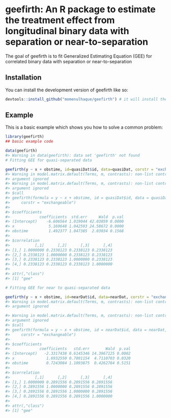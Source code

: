 
<!-- README.md is generated from README.Rmd. Please edit that file -->

# geefirth: An R package to estimate the treatment effect from longitudinal binary data with separation or near-to-separation

<!-- badges: start -->
<!-- badges: end -->

The goal of geefirth is to fit Generalized Estimating Equation (GEE) for
correlated binary data with separation or near-to-separation

## Installation

You can install the development version of geefirth like so:

``` r
devtools::install_github("momenulhaque/geefirth") # it will install the package
```

## Example

This is a basic example which shows you how to solve a common problem:

``` r
library(geefirth)
## basic example code

data(geefirth)
#> Warning in data(geefirth): data set 'geefirth' not found
# Fitting GEE for quasi-separated data

geefirth(y ~ x + obstime, id=quasiDat$id, data=quasiDat, corstr = "exchangeable")
#> Warning in model.matrix.default(Terms, m, contrasts): non-list contrasts
#> argument ignored
#> Warning in model.matrix.default(Terms, m, contrasts): non-list contrasts
#> argument ignored
#> $call
#> geefirth(formula = y ~ x + obstime, id = quasiDat$id, data = quasiDat, 
#>     corstr = "exchangeable")
#> 
#> $coefficients
#>             coefficients  std.err     Wald  p.val
#> (Intercept)    -6.606564 1.019044 42.03059 0.0000
#> x               5.169648 1.042593 24.58672 0.0000
#> obstime         1.492377 1.047385  2.03034 0.1568
#> 
#> $correlation
#>           [,1]      [,2]      [,3]      [,4]
#> [1,] 1.0000000 0.2338123 0.2338123 0.2338123
#> [2,] 0.2338123 1.0000000 0.2338123 0.2338123
#> [3,] 0.2338123 0.2338123 1.0000000 0.2338123
#> [4,] 0.2338123 0.2338123 0.2338123 1.0000000
#> 
#> attr(,"class")
#> [1] "gee"

# Fitting GEE for near to quasi-separated data

geefirth(y ~ x + obstime, id=nearDat$id, data=nearDat, corstr = "exchangeable")
#> Warning in model.matrix.default(Terms, m, contrasts): non-list contrasts
#> argument ignored

#> Warning in model.matrix.default(Terms, m, contrasts): non-list contrasts
#> argument ignored
#> $call
#> geefirth(formula = y ~ x + obstime, id = nearDat$id, data = nearDat, 
#>     corstr = "exchangeable")
#> 
#> $coefficients
#>             coefficients   std.err       Wald  p.val
#> (Intercept)   -2.3317438 0.6145346 14.3967125 0.0002
#> x              1.6932550 0.7801154  4.7110703 0.0320
#> obstime        0.7243084 1.1093875  0.4262784 0.5151
#> 
#> $correlation
#>           [,1]      [,2]      [,3]      [,4]
#> [1,] 1.0000000 0.2891556 0.2891556 0.2891556
#> [2,] 0.2891556 1.0000000 0.2891556 0.2891556
#> [3,] 0.2891556 0.2891556 1.0000000 0.2891556
#> [4,] 0.2891556 0.2891556 0.2891556 1.0000000
#> 
#> attr(,"class")
#> [1] "gee"
```
